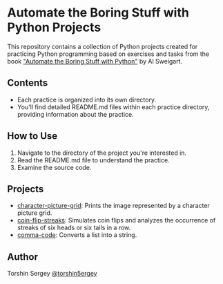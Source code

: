 # Automate the Boring Stuff with Python Projects

This repository contains a collection of Python projects created for practicing Python programming based on exercises and tasks from the book ["Automate the Boring Stuff with Python"](https://automatetheboringstuff.com/) by Al Sweigart.

## Contents

- Each practice is organized into its own directory.
- You'll find detailed README.md files within each practice directory, providing information about the practice.

## How to Use

1. Navigate to the directory of the project you're interested in.
2. Read the README.md file to understand the practice.
3. Examine the source code.

## Projects

- [character-picture-grid](./character-picture-grid): Prints the image represented by a character picture grid.
- [coin-flip-streaks](./coin-flip-streaks): Simulates coin flips and analyzes the occurrence of streaks of six heads or six tails in a row.
- [comma-code](./comma-code): Converts a list into a string.

## Author

Torshin Sergey [@torshin5ergey](https://github.com/torshin5ergey)
